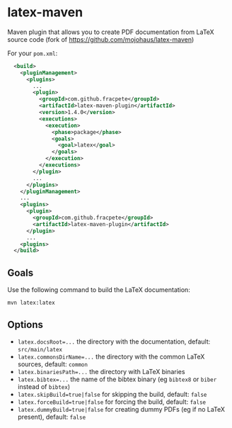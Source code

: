 latex-maven
===========

Maven plugin that allows you to create PDF documentation from LaTeX source code
(fork of https://github.com/mojohaus/latex-maven)

For your `pom.xml`:

```xml
  <build>
    <pluginManagement>
      <plugins>
        ...
        <plugin>
          <groupId>com.github.fracpete</groupId>
          <artifactId>latex-maven-plugin</artifactId>
          <version>1.4.0</version>
          <executions>
            <execution>
              <phase>package</phase>
              <goals>
                <goal>latex</goal>
              </goals>
            </execution>
          </executions>
        </plugin>
        ...
      </plugins>
    </pluginManagement>
    ...
    <plugins>
      <plugin>
        <groupId>com.github.fracpete</groupId>
        <artifactId>latex-maven-plugin</artifactId>
      </plugin>
      ...
    <plugins>
  </build>
```

Goals
-----

Use the following command to build the LaTeX documentation:
```
mvn latex:latex
```

Options
-------

* `latex.docsRoot=...` the directory with the documentation, default: `src/main/latex`
* `latex.commonsDirName=...` the directory with the common LaTeX sources, default: `common`
* `latex.binariesPath=...` the directory with LaTeX binaries
* `latex.bibtex=...` the name of the bibtex binary (eg `bibtex8` or `biber` instead of `bibtex`)
* `latex.skipBuild=true|false` for skipping the build, default: `false`
* `latex.forceBuild=true|false` for forcing the build, default: `false`
* `latex.dummyBuild=true|false` for creating dummy PDFs (eg if no LaTeX present), default: `false`

